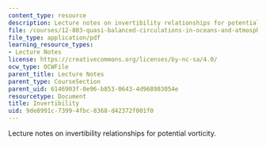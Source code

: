 ```yaml
---
content_type: resource
description: Lecture notes on invertibility relationships for potential vorticity.
file: /courses/12-803-quasi-balanced-circulations-in-oceans-and-atmospheres-fall-2009/9de8991c73994fbc8368d42372f001f0_MIT12_803F09_lec06.pdf
file_type: application/pdf
learning_resource_types:
- Lecture Notes
license: https://creativecommons.org/licenses/by-nc-sa/4.0/
ocw_type: OCWFile
parent_title: Lecture Notes
parent_type: CourseSection
parent_uid: 6146903f-0e96-b853-0643-4d968983054e
resourcetype: Document
title: Invertibility
uid: 9de8991c-7399-4fbc-8368-d42372f001f0
---
```

Lecture notes on invertibility relationships for potential vorticity.